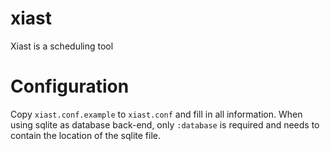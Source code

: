 xiast
=====

Xiast is a scheduling tool

# Configuration
Copy `xiast.conf.example` to `xiast.conf` and fill in all information.
When using sqlite as database back-end, only `:database` is required
and needs to contain the location of the sqlite file.
